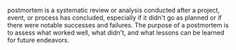  postmortem is a systematic review or analysis conducted after a project, event, or process has concluded, especially if it didn't go as planned or if there were notable successes and failures. The purpose of a postmortem is to assess what worked well, what didn't, and what lessons can be learned for future endeavors.
